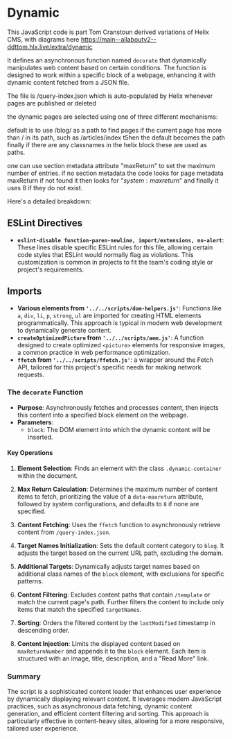 
# Dynamic

This JavaScript code is part Tom Cranstoun derived variations of Helix CMS, with diagrams here <https://main--allaboutv2--ddttom.hlx.live/extra/dynamic>


It defines an asynchronous function named `decorate` that dynamically manipulates web content based on certain conditions. The function is designed to work within a specific block of a webpage, enhancing it with dynamic content fetched from a JSON file.

The file is /query-index.json which is auto-populated by Helix whenever pages are published or deleted

the dynamic pages are selected using one of three different mechanisms:

default is to use /blog/ as a path to find pages
if the current page has more than / in its path, such as /articles/index t5hen the default becomes the path
finally if there are any classnames in the helix block these are used as paths.

one can use section metadata attribute "maxReturn" to set the maximum number of entries.
if no section metadata the code looks for page metadata maxReturn
if not found it then looks for "$system:maxreturn$"
and finally it uses 8 if they do not exist.  

Here's a detailed breakdown:

## ESLint Directives

- **`eslint-disable function-paren-newline, import/extensions, no-alert`**: These lines disable specific ESLint rules for this file, allowing certain code styles that ESLint would normally flag as violations. This customization is common in projects to fit the team's coding style or project's requirements.

## Imports

- **Various elements from `'../../scripts/dom-helpers.js'`**: Functions like `a`, `div`, `li`, `p`, `strong`, `ul` are imported for creating HTML elements programmatically. This approach is typical in modern web development to dynamically generate content.
- **`createOptimizedPicture` from `'../../scripts/aem.js'`**: A function designed to create optimized `<picture>` elements for responsive images, a common practice in web performance optimization.
- **`ffetch` from `'../../scripts/ffetch.js'`**: a wrapper around the Fetch API, tailored for this project's specific needs for making network requests.

### The `decorate` Function

- **Purpose**: Asynchronously fetches and processes content, then injects this content into a specified block element on the webpage.
- **Parameters**:
  - `block`: The DOM element into which the dynamic content will be inserted.

#### Key Operations

1. **Element Selection**: Finds an element with the class `.dynamic-container` within the document.

2. **Max Return Calculation**: Determines the maximum number of content items to fetch, prioritizing the value of a `data-maxreturn` attribute, followed by system configurations, and defaults to `8` if none are specified.

3. **Content Fetching**: Uses the `ffetch` function to asynchronously retrieve content from `/query-index.json`.

4. **Target Names Initialization**: Sets the default content category to `blog`. It adjusts the target based on the current URL path, excluding the domain.

5. **Additional Targets**: Dynamically adjusts target names based on additional class names of the `block` element, with exclusions for specific patterns.

6. **Content Filtering**: Excludes content paths that contain `/template` or match the current page's path. Further filters the content to include only items that match the specified `targetNames`.

7. **Sorting**: Orders the filtered content by the `lastModified` timestamp in descending order.

8. **Content Injection**: Limits the displayed content based on `maxReturnNumber` and appends it to the `block` element. Each item is structured with an image, title, description, and a "Read More" link.

### Summary

The script is a sophisticated content loader that enhances user experience by dynamically displaying relevant content. It leverages modern JavaScript practices, such as asynchronous data fetching, dynamic content generation, and efficient content filtering and sorting. This approach is particularly effective in content-heavy sites, allowing for a more responsive, tailored user experience.
